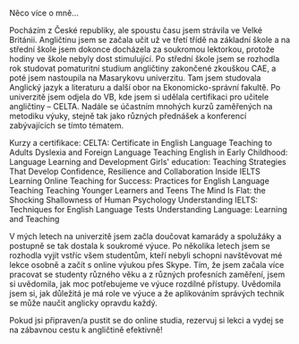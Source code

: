 Něco více o mně…

Pocházím z České republiky, ale spoustu času jsem strávila ve Velké Británii. Angličtinu jsem se začala učit už ve třetí třídě na základní škole a na střední škole jsem dokonce docházela za soukromou lektorkou, protože hodiny ve škole nebyly dost stimulující. Po střední škole jsem se rozhodla rok studovat pomaturitní studium angličtiny zakončené zkouškou CAE, a poté jsem nastoupila na Masarykovu univerzitu. Tam jsem studovala Anglický jazyk a literaturu a další obor na Ekonomicko-správní fakultě. Po univerzitě jsem odjela do VB, kde jsem si udělala certifikaci pro učitele angličtiny – CELTA. Nadále se účastním mnohých kurzů zaměřených na metodiku výuky, stejně tak jako různých přednášek a konferencí zabývajících se tímto tématem.

Kurzy a certifikace:
CELTA: Certificate in English Language Teaching to Adults
Dyslexia and Foreign Language Teaching
English in Early Childhood: Language Learning and Development
Girls' education: Teaching Strategies That Develop Confidence, Resilience and Collaboration
Inside IELTS
Learning Online
Teaching for Success: Practices for English Language Teaching
Teaching Younger Learners and Teens
The Mind Is Flat: the Shocking Shallowness of Human Psychology
Understanding IELTS: Techniques for English Language Tests
Understanding Language: Learning and Teaching

V mých letech na univerzitě jsem začla doučovat kamarády a spolužáky a postupně se tak dostala k soukromé výuce. Po několika letech jsem se rozhodla vyjít vstříc všem studentům, kteří nebyli schopni navštěvovat mé lekce osobně a začít s online výukou přes Skype. Tím, že jsem začala více pracovat se studenty různého věku a z různých profesních zaměření, jsem si uvědomila, jak moc potřebujeme ve výuce rozdílné přístupy. Uvědomila jsem si, jak důležitá je má role ve výuce a že aplikováním správých technik se může naučit anglicky opravdu každý.

Pokud jsi připraven/a pustit se do online studia, ﻿﻿rezervuj si lekci a vydej se na zábavnou cestu k angličtině efektivně!
